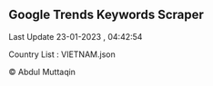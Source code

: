 

## Google Trends Keywords Scraper 
 
Last Update 23-01-2023 , 04:42:54

Country List :
VIETNAM.json



© Abdul Muttaqin 
